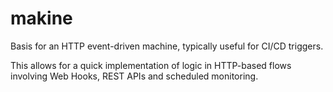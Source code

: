 # makine
Basis for an HTTP event-driven machine, typically useful for CI/CD triggers.

This allows for a quick implementation of logic in HTTP-based flows involving Web Hooks, REST APIs and scheduled monitoring.
